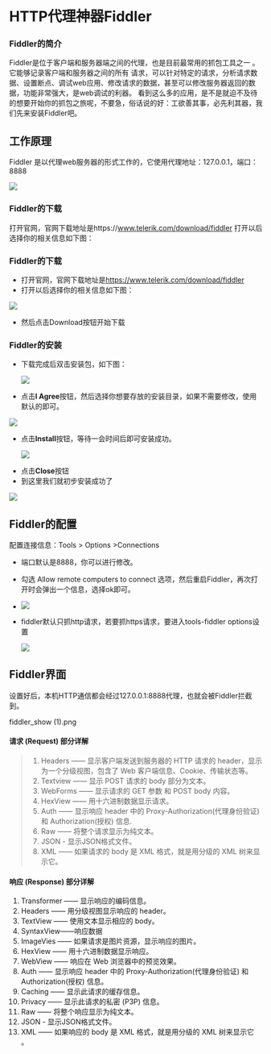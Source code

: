 # HTTP代理神器Fiddler

### Fiddler的简介

Fiddler是位于客户端和服务器端之间的代理，也是目前最常用的抓包工具之一 。它能够记录客户端和服务器之间的所有 请求，可以针对特定的请求，分析请求数据、设置断点、调试web应用、修改请求的数据，甚至可以修改服务器返回的数据，功能非常强大，是web调试的利器。
看到这么多的应用，是不是就迫不及待的想要开始你的抓包之旅呢，不要急，俗话说的好：工欲善其事，必先利其器，我们先来安装Fiddler吧。

## 工作原理

Fiddler 是以代理web服务器的形式工作的，它使用代理地址：127.0.0.1，端口：8888

<img src="../img/55.png"></img>

### Fiddler的下载

打开官网，官网下载地址是https://www.telerik.com/download/fiddler
打开以后选择你的相关信息如下图：

### Fiddler的下载

- 打开官网，官网下载地址是<https://www.telerik.com/download/fiddler>
- 打开以后选择你的相关信息如下图：

<img src="../img/1581705701897.png"></img>

- 然后点击Download按钮开始下载

### Fiddler的安装

- 下载完成后双击安装包，如下图：

  <img src="../img/1581706754433.png"></img>

+ 点击**I Agree**按钮，然后选择你想要存放的安装目录，如果不需要修改，使用默认的即可。

<img src="../img/1581706849328.png"></img>



+ 点击**Install**按钮，等待一会时间后即可安装成功。

  <img src="../img/1581706879879.png"></img>





- 点击**Close**按钮
- 到这里我们就初步安装成功了

<img src="../img/Snipaste_2020-02-15_18-27-46.png"></img>



## Fiddler的配置

配置连接信息：Tools > Options >Connections

- 端口默认是8888，你可以进行修改。

- 勾选 Allow remote computers to connect 选项，然后重启Fiddler，再次打开时会弹出一个信息，选择ok即可。

- <img src="../img/1581707266685.png"></img>

  

- fiddler默认只抓http请求，若要抓https请求，要进入tools-fiddler options设置

  <img src="../img/1581710000950.png"></img>

  

  

## Fiddler界面

设置好后，本机HTTP通信都会经过127.0.0.1:8888代理，也就会被Fiddler拦截到。

fiddler_show (1).png

#### 请求 (Request) 部分详解

> 1. Headers —— 显示客户端发送到服务器的 HTTP 请求的 header，显示为一个分级视图，包含了 Web 客户端信息、Cookie、传输状态等。
> 2. Textview —— 显示 POST 请求的 body 部分为文本。
> 3. WebForms —— 显示请求的 GET 参数 和 POST body 内容。
> 4. HexView —— 用十六进制数据显示请求。
> 5. Auth —— 显示响应 header 中的 Proxy-Authorization(代理身份验证) 和 Authorization(授权) 信息.
> 6. Raw —— 将整个请求显示为纯文本。
> 7. JSON - 显示JSON格式文件。
> 8. XML —— 如果请求的 body 是 XML 格式，就是用分级的 XML 树来显示它。

#### 响应 (Response) 部分详解

1. Transformer —— 显示响应的编码信息。
2. Headers —— 用分级视图显示响应的 header。
3. TextView —— 使用文本显示相应的 body。
4. SyntaxView——响应数据
5. ImageVies —— 如果请求是图片资源，显示响应的图片。
6. HexView —— 用十六进制数据显示响应。
7. WebView —— 响应在 Web 浏览器中的预览效果。
8. Auth —— 显示响应 header 中的 Proxy-Authorization(代理身份验证) 和 Authorization(授权) 信息。
9. Caching —— 显示此请求的缓存信息。
10. Privacy —— 显示此请求的私密 (P3P) 信息。
11. Raw —— 将整个响应显示为纯文本。
12. JSON - 显示JSON格式文件。
13. XML —— 如果响应的 body 是 XML 格式，就是用分级的 XML 树来显示它 。





